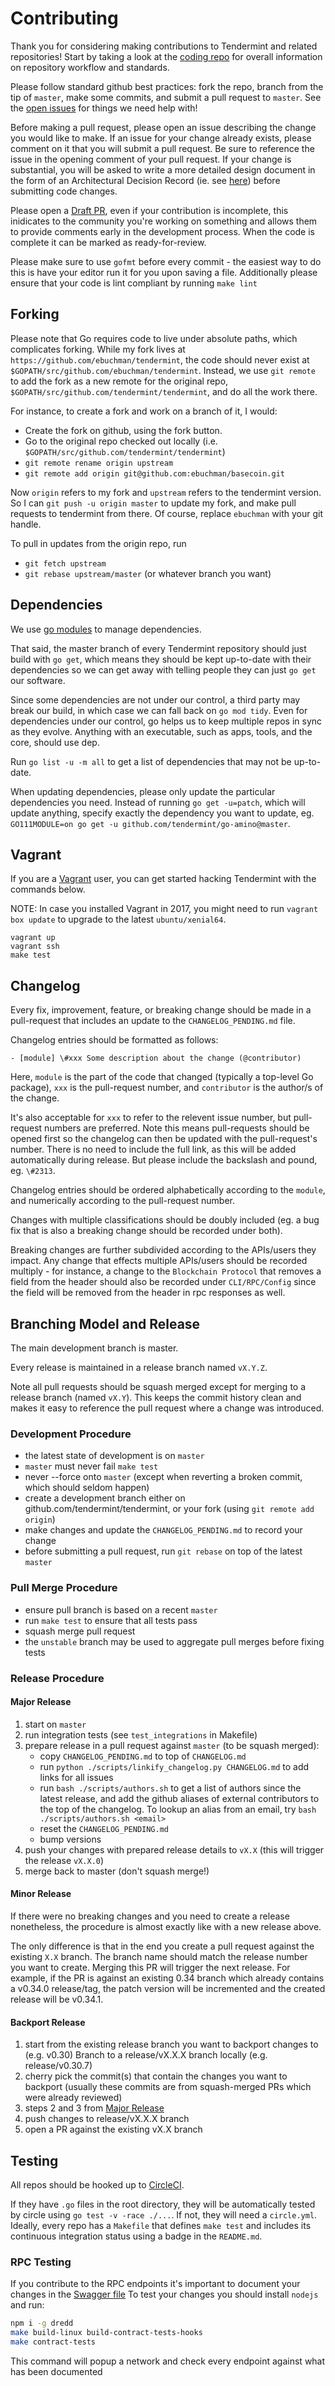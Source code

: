 # Contributing

Thank you for considering making contributions to Tendermint and related repositories! Start by taking a look at the [coding repo](https://github.com/tendermint/coding) for overall information on repository workflow and standards.

Please follow standard github best practices: fork the repo, branch from the tip of `master`, make some commits, and submit a pull request to `master`.
See the [open issues](https://github.com/tendermint/tendermint/issues) for things we need help with!

Before making a pull request, please open an issue describing the
change you would like to make. If an issue for your change already exists,
please comment on it that you will submit a pull request. Be sure to reference the issue in the opening
comment of your pull request. If your change is substantial, you will be asked
to write a more detailed design document in the form of an
Architectural Decision Record (ie. see [here](./docs/architecture/)) before submitting code
changes.

Please open a [Draft PR](https://github.blog/2019-02-14-introducing-draft-pull-requests/), even if your contribution is incomplete, this inidicates to the community you're working on something and allows them to provide comments early in the development process. When the code is complete it can be marked as ready-for-review.

Please make sure to use `gofmt` before every commit - the easiest way to do this is have your editor run it for you upon saving a file. Additionally please ensure that your code is lint compliant by running `make lint`

## Forking

Please note that Go requires code to live under absolute paths, which complicates forking.
While my fork lives at `https://github.com/ebuchman/tendermint`,
the code should never exist at `$GOPATH/src/github.com/ebuchman/tendermint`.
Instead, we use `git remote` to add the fork as a new remote for the original repo,
`$GOPATH/src/github.com/tendermint/tendermint`, and do all the work there.

For instance, to create a fork and work on a branch of it, I would:

- Create the fork on github, using the fork button.
- Go to the original repo checked out locally (i.e. `$GOPATH/src/github.com/tendermint/tendermint`)
- `git remote rename origin upstream`
- `git remote add origin git@github.com:ebuchman/basecoin.git`

Now `origin` refers to my fork and `upstream` refers to the tendermint version.
So I can `git push -u origin master` to update my fork, and make pull requests to tendermint from there.
Of course, replace `ebuchman` with your git handle.

To pull in updates from the origin repo, run

- `git fetch upstream`
- `git rebase upstream/master` (or whatever branch you want)

## Dependencies

We use [go modules](https://github.com/golang/go/wiki/Modules) to manage dependencies.

That said, the master branch of every Tendermint repository should just build
with `go get`, which means they should be kept up-to-date with their
dependencies so we can get away with telling people they can just `go get` our
software.

Since some dependencies are not under our control, a third party may break our
build, in which case we can fall back on `go mod tidy`. Even for dependencies under our control, go helps us to
keep multiple repos in sync as they evolve. Anything with an executable, such
as apps, tools, and the core, should use dep.

Run `go list -u -m all` to get a list of dependencies that may not be
up-to-date.

When updating dependencies, please only update the particular dependencies you
need. Instead of running `go get -u=patch`, which will update anything,
specify exactly the dependency you want to update, eg.
`GO111MODULE=on go get -u github.com/tendermint/go-amino@master`.

## Vagrant

If you are a [Vagrant](https://www.vagrantup.com/) user, you can get started
hacking Tendermint with the commands below.

NOTE: In case you installed Vagrant in 2017, you might need to run
`vagrant box update` to upgrade to the latest `ubuntu/xenial64`.

```
vagrant up
vagrant ssh
make test
```

## Changelog

Every fix, improvement, feature, or breaking change should be made in a
pull-request that includes an update to the `CHANGELOG_PENDING.md` file.

Changelog entries should be formatted as follows:

```
- [module] \#xxx Some description about the change (@contributor)
```

Here, `module` is the part of the code that changed (typically a
top-level Go package), `xxx` is the pull-request number, and `contributor`
is the author/s of the change.

It's also acceptable for `xxx` to refer to the relevent issue number, but pull-request
numbers are preferred.
Note this means pull-requests should be opened first so the changelog can then
be updated with the pull-request's number.
There is no need to include the full link, as this will be added
automatically during release. But please include the backslash and pound, eg. `\#2313`.

Changelog entries should be ordered alphabetically according to the
`module`, and numerically according to the pull-request number.

Changes with multiple classifications should be doubly included (eg. a bug fix
that is also a breaking change should be recorded under both).

Breaking changes are further subdivided according to the APIs/users they impact.
Any change that effects multiple APIs/users should be recorded multiply - for
instance, a change to the `Blockchain Protocol` that removes a field from the
header should also be recorded under `CLI/RPC/Config` since the field will be
removed from the header in rpc responses as well.

## Branching Model and Release

The main development branch is master.

Every release is maintained in a release branch named `vX.Y.Z`.

Note all pull requests should be squash merged except for merging to a release branch (named `vX.Y`). This keeps the commit history clean and makes it
easy to reference the pull request where a change was introduced.

### Development Procedure

- the latest state of development is on `master`
- `master` must never fail `make test`
- never --force onto `master` (except when reverting a broken commit, which should seldom happen)
- create a development branch either on github.com/tendermint/tendermint, or your fork (using `git remote add origin`)
- make changes and update the `CHANGELOG_PENDING.md` to record your change
- before submitting a pull request, run `git rebase` on top of the latest `master`

### Pull Merge Procedure

- ensure pull branch is based on a recent `master`
- run `make test` to ensure that all tests pass
- squash merge pull request
- the `unstable` branch may be used to aggregate pull merges before fixing tests

### Release Procedure

#### Major Release

1. start on `master`
2. run integration tests (see `test_integrations` in Makefile)
3. prepare release in a pull request against `master` (to be squash merged):
   - copy `CHANGELOG_PENDING.md` to top of `CHANGELOG.md`
   - run `python ./scripts/linkify_changelog.py CHANGELOG.md` to add links for
     all issues
   - run `bash ./scripts/authors.sh` to get a list of authors since the latest
     release, and add the github aliases of external contributors to the top of
     the changelog. To lookup an alias from an email, try `bash ./scripts/authors.sh <email>`
   - reset the `CHANGELOG_PENDING.md`
   - bump versions
4. push your changes with prepared release details to `vX.X` (this will trigger the release `vX.X.0`)
5. merge back to master (don't squash merge!)

#### Minor Release

If there were no breaking changes and you need to create a release nonetheless,
the procedure is almost exactly like with a new release above.

The only difference is that in the end you create a pull request against the existing `X.X` branch.
The branch name should match the release number you want to create.
Merging this PR will trigger the next release.
For example, if the PR is against an existing 0.34 branch which already contains a v0.34.0 release/tag,
the patch version will be incremented and the created release will be v0.34.1.

#### Backport Release

1. start from the existing release branch you want to backport changes to (e.g. v0.30)
   Branch to a release/vX.X.X branch locally (e.g. release/v0.30.7)
2. cherry pick the commit(s) that contain the changes you want to backport (usually these commits are from squash-merged PRs which were already reviewed)
3. steps 2 and 3 from [Major Release](#major-release)
4. push changes to release/vX.X.X branch
5. open a PR against the existing vX.X branch

## Testing

All repos should be hooked up to [CircleCI](https://circleci.com/).

If they have `.go` files in the root directory, they will be automatically
tested by circle using `go test -v -race ./...`. If not, they will need a
`circle.yml`. Ideally, every repo has a `Makefile` that defines `make test` and
includes its continuous integration status using a badge in the `README.md`.

### RPC Testing

If you contribute to the RPC endpoints it's important to document your changes in the [Swagger file](./rpc/swagger/swagger.yaml)
To test your changes you should install `nodejs` and run:

```bash
npm i -g dredd
make build-linux build-contract-tests-hooks
make contract-tests
```

This command will popup a network and check every endpoint against what has been documented
